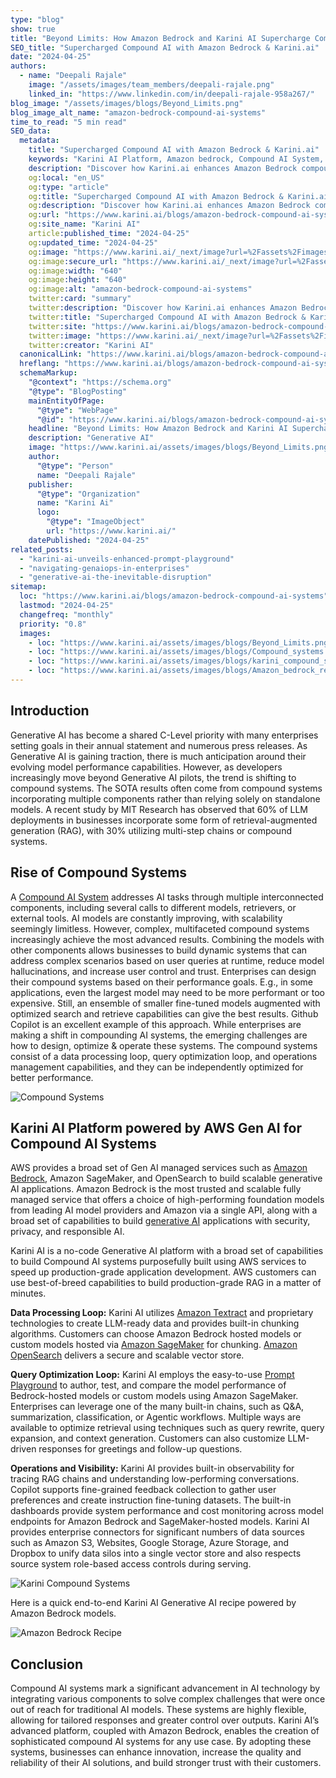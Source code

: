 ```yaml
---
type: "blog"
show: true
title: "Beyond Limits: How Amazon Bedrock and Karini AI Supercharge Compound AI Systems"
SEO_title: "Supercharged Compound AI with Amazon Bedrock & Karini.ai"
date: "2024-04-25"
authors:
  - name: "Deepali Rajale"
    image: "/assets/images/team_members/deepali-rajale.png"
    linked_in: "https://www.linkedin.com/in/deepali-rajale-958a267/"
blog_image: "/assets/images/blogs/Beyond_Limits.png"
blog_image_alt_name: "amazon-bedrock-compound-ai-systems"
time_to_read: "5 min read"
SEO_data:
  metadata:
    title: "Supercharged Compound AI with Amazon Bedrock & Karini.ai"
    keywords: "Karini AI Platform, Amazon bedrock, Compound AI System, Business Innovation, Generative AI Pilots"
    description: "Discover how Karini.ai enhances Amazon Bedrock compound GenAI systems for greater innovation, efficiency, and scalability. Revolutionize your tech today!"
    og:local: "en_US"
    og:type: "article"
    og:title: "Supercharged Compound AI with Amazon Bedrock & Karini.ai"
    og:description: "Discover how Karini.ai enhances Amazon Bedrock compound GenAI systems for greater innovation, efficiency, and scalability. Revolutionize your tech today!"
    og:url: "https://www.karini.ai/blogs/amazon-bedrock-compound-ai-systems"
    og:site_name: "Karini AI"
    article:published_time: "2024-04-25"
    og:updated_time: "2024-04-25"
    og:image: "https://www.karini.ai/_next/image?url=%2Fassets%2Fimages%2Fblogs%2FBeyond_Limits.png&w=640&q=75"
    og:image:secure_url: "https://www.karini.ai/_next/image?url=%2Fassets%2Fimages%2Fblogs%2FBeyond_Limits.png&w=640&q=75"
    og:image:width: "640"
    og:image:height: "640"
    og:image:alt: "amazon-bedrock-compound-ai-systems"
    twitter:card: "summary"
    twitter:description: "Discover how Karini.ai enhances Amazon Bedrock compound GenAI systems for greater innovation, efficiency, and scalability. Revolutionize your tech today!"
    twitter:title: "Supercharged Compound AI with Amazon Bedrock & Karini.ai"
    twitter:site: "https://www.karini.ai/blogs/amazon-bedrock-compound-ai-systems"
    twitter:image: "https://www.karini.ai/_next/image?url=%2Fassets%2Fimages%2Fblogs%2FBeyond_Limits.png&w=640&q=75"
    twitter:creator: "Karini AI"
  canonicalLink: "https://www.karini.ai/blogs/amazon-bedrock-compound-ai-systems"
  hreflang: "https://www.karini.ai/blogs/amazon-bedrock-compound-ai-systems"
  schemaMarkup:
    "@context": "https://schema.org"
    "@type": "BlogPosting"
    mainEntityOfPage:
      "@type": "WebPage"
      "@id": "https://www.karini.ai/blogs/amazon-bedrock-compound-ai-systems"
    headline: "Beyond Limits: How Amazon Bedrock and Karini AI Supercharge Compound AI Systems"
    description: "Generative AI"
    image: "https://www.karini.ai/assets/images/blogs/Beyond_Limits.png"
    author:
      "@type": "Person"
      name: "Deepali Rajale"
    publisher:
      "@type": "Organization"
      name: "Karini Ai"
      logo:
        "@type": "ImageObject"
        url: "https://www.karini.ai/"
    datePublished: "2024-04-25"
related_posts:
  - "karini-ai-unveils-enhanced-prompt-playground"
  - "navigating-genaiops-in-enterprises"
  - "generative-ai-the-inevitable-disruption"
sitemap:
  loc: "https://www.karini.ai/blogs/amazon-bedrock-compound-ai-systems"
  lastmod: "2024-04-25"
  changefreq: "monthly"
  priority: "0.8"
  images:
    - loc: "https://www.karini.ai/assets/images/blogs/Beyond_Limits.png"
    - loc: "https://www.karini.ai/assets/images/blogs/Compound_systems.png"
    - loc: "https://www.karini.ai/assets/images/blogs/karini_compound_systems.png"
    - loc: "https://www.karini.ai/assets/images/blogs/Amazon_bedrock_recipe.png"
---
```


## Introduction

Generative AI has become a shared C-Level priority with many enterprises setting goals in their annual statement and numerous press releases. As Generative AI is gaining traction, there is much anticipation around their evolving model performance capabilities. However, as developers increasingly move beyond Generative AI pilots, the trend is shifting to compound systems. The SOTA results often come from compound systems incorporating multiple components rather than relying solely on standalone models. A recent study by MIT Research has observed that 60% of LLM deployments in businesses incorporate some form of retrieval-augmented generation (RAG), with 30% utilizing multi-step chains or compound systems.

## Rise of Compound Systems

A [Compound AI System](https://bair.berkeley.edu/blog/2024/02/18/compound-ai-systems/) addresses AI tasks through multiple interconnected components, including several calls to different models, retrievers, or external tools. AI models are constantly improving, with scalability seemingly limitless. However, complex, multifaceted compound systems increasingly achieve the most advanced results. Combining the models with other components allows businesses to build dynamic systems that can address complex scenarios based on user queries at runtime, reduce model hallucinations, and increase user control and trust. Enterprises can design their compound systems based on their performance goals. E.g., in some applications, even the largest model may need to be more performant or too expensive. Still, an ensemble of smaller fine-tuned models augmented with optimized search and retrieve capabilities can give the best results. Github Copilot is an excellent example of this approach. While enterprises are making a shift in compounding AI systems, the emerging challenges are how to design, optimize & operate these systems. The compound systems consist of a data processing loop, query optimization loop, and operations management capabilities, and they can be independently optimized for better performance.

![Compound Systems](/assets/images/blogs/Compound_systems.png)

## Karini AI Platform powered by AWS Gen AI for Compound AI Systems

AWS provides a broad set of Gen AI managed services such as [Amazon Bedrock](https://aws.amazon.com/bedrock/), Amazon SageMaker, and OpenSearch to build scalable generative AI applications. Amazon Bedrock is the most trusted and scalable fully managed service that offers a choice of high-performing foundation models from leading AI model providers and Amazon via a single API, along with a broad set of capabilities to build [generative AI](https://aws.amazon.com/generative-ai/) applications with security, privacy, and responsible AI.

Karini AI is a no-code Generative AI platform with a broad set of capabilities to build Compound AI systems purposefully built using AWS services to speed up production-grade application development. AWS customers can use best-of-breed capabilities to build production-grade RAG in a matter of minutes.

**Data Processing Loop:** Karini AI utilizes [Amazon Textract](https://aws.amazon.com/textract/) and proprietary technologies to create LLM-ready data and provides built-in chunking algorithms. Customers can choose Amazon Bedrock hosted models or custom models hosted via [Amazon SageMaker](https://aws.amazon.com/sagemaker/) for chunking. [Amazon OpenSearch](https://aws.amazon.com/opensearch-service/) delivers a secure and scalable vector store.

**Query Optimization Loop:** Karini AI employs the easy-to-use [Prompt Playground](https://www.karini.ai/blogs/karini-ai-unveils-enhanced-prompt-playground) to author, test, and compare the model performance of Bedrock-hosted models or custom models using Amazon SageMaker. Enterprises can leverage one of the many built-in chains, such as Q&A, summarization, classification, or Agentic workflows. Multiple ways are available to optimize retrieval using techniques such as query rewrite, query expansion, and context generation. Customers can also customize LLM-driven responses for greetings and follow-up questions.

**Operations and Visibility:** Karini AI provides built-in observability for tracing RAG chains and understanding low-performing conversations. Copilot supports fine-grained feedback collection to gather user preferences and create instruction fine-tuning datasets. The built-in dashboards provide system performance and cost monitoring across model endpoints for Amazon Bedrock and SageMaker-hosted models. Karini AI provides enterprise connectors for significant numbers of data sources such as Amazon S3, Websites, Google Storage, Azure Storage, and Dropbox to unify data silos into a single vector store and also respects source system role-based access controls during serving.

![Karini Compound Systems](/assets/images/blogs/karini_compound_systems.png)

Here is a quick end-to-end Karini AI Generative AI recipe powered by Amazon Bedrock models.

![Amazon Bedrock Recipe](/assets/images/blogs/Amazon_bedrock_recipe.png)

## Conclusion

Compound AI systems mark a significant advancement in AI technology by integrating various components to solve complex challenges that were once out of reach for traditional AI models. These systems are highly flexible, allowing for tailored responses and greater control over outputs. Karini AI’s advanced platform, coupled with Amazon Bedrock, enables the creation of sophisticated compound AI systems for any use case. By adopting these systems, businesses can enhance innovation, increase the quality and reliability of their AI solutions, and build stronger trust with their customers.
